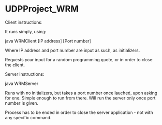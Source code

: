 # UDPProject_WRM


Client instructions:

It runs simply, using:

java WRMClient [IP address] [Port number]

Where IP address and port number are input as such, as initializers.

Requests your input <REQUESTQUOTE> for a random programming quote, or <EXIT> in order to close the client.


Server instructions:

java WRMServer

Runs with no initializers, but takes a port number once lauched, upon asking for one. Simple enough to run from there. Will run the server only once port number is given.

Process has to be ended in order to close the server application - not with any specific command.